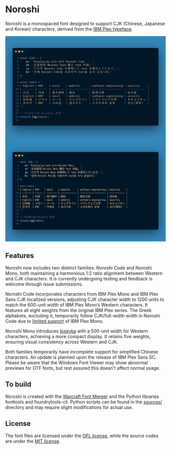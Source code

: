 # Noroshi

Noroshi is a monospaced font designed to support CJK (Chinese, Japanese and Korean) characters, derived from the [IBM Plex typeface](https://github.com/IBM/plex).

![Preview](preview.png)

## Features

Noroshi now includes two distinct families: Noroshi Code and Noroshi Mono, both maintaining a harmonious 1:2 ratio alignment between Western and CJK characters. It is currently undergoing testing and feedback is welcome through issue submissions.

Noroshi Code incorporates characters from IBM Plex Mono and IBM Plex Sans CJK localized versions, adjusting CJK character width to 1200 units to match the 600-unit width of IBM Plex Mono’s Western characters. It features all eight weights from the original IBM Plex series. The Greek alphabets, excluding π, temporarily follow CJK/full-width width in Noroshi Code due to [limited support](https://github.com/IBM/plex/issues/276) of IBM Plex Mono.

Noroshi Mono introduces [Iosevka](https://github.com/be5invis/Iosevka) with a 500-unit width for Western characters, achieving a more compact display. It retains five weights, ensuring visual consistency across Western and CJK.

Both families temporarily have incomplete support for simplified Chinese characters. An update is planned upon the release of IBM Plex Sans SC. Please be aware that the Windows Font Viewer may show abnormal previews for OTF fonts, but rest assured this doesn't affect normal usage. 

## To build

Noroshi is created with the [Warcraft Font Merger](https://github.com/nowar-fonts/Warcraft-Font-Merger) and the Python libraries fonttools and foundrytools-cli. Python scripts can be found in the [sources/](sources/) directory and may require slight modifications for actual use.

## License

The font files are licensed under the [OFL license](OFL.txt), while the source codes are under the [MIT license](MIT.txt).